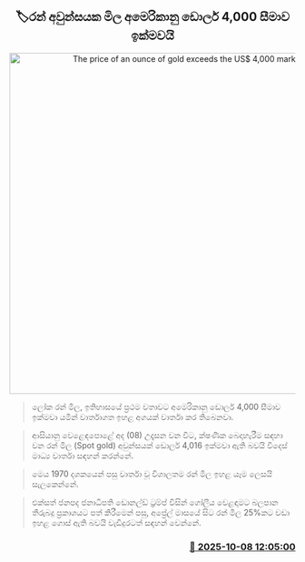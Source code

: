 <p align='center'><b><h2 align='center' title='The price of an ounce of gold exceeds the US$ 4,000 mark'>🏷රන් අවුන්සයක මිල අමෙරිකානු ඩොලර් 4,000 සීමාව ඉක්මවයි</h2></b></p>
<p align='center'><img src='https://helakuru.sgp1.cdn.digitaloceanspaces.com/esana/images/lib/gold-biscuit.jpg' width='600' alt='The price of an ounce of gold exceeds the US$ 4,000 mark'></p>

> ලෝක රන් මිල, ඉතිහාසයේ ප්‍රථම වතාවට අමෙරිකානු ඩොලර් 4,000 සීමාව ඉක්මවා යමින් වාර්තාගත ඉහළ අගයක් වාර්තා කර තිබෙනවා.

> ආසියානු වෙළෙඳපොළේ අද (08) උදෑසන වන විට, ක්ෂණික බෙදාහැරීම සඳහා වන රන් මිල (Spot gold) අවුන්සයක් ඩොලර් 4,016 ඉක්මවා ඇති බවයි විදෙස් මාධ්‍ය වාර්තා සඳහන් කරන්නේ.

> මෙය 1970 දශකයෙන් පසු වාර්තා වූ විශාලතම රන් මිල ඉහළ යෑම ලෙසයි සැලකෙන්නේ.

> එක්සත් ජනපද ජනාධිපති ඩොනල්ඩ් ට්‍රම්ප් විසින් ගෝලීය වෙළඳාමට බලපාන තීරුබදු ප්‍රකාශයට පත් කිරීමෙන් පසු, අප්‍රේල් මාසයේ සිට රන් මිල 25%කට වඩා ඉහළ ගොස් ඇති බවයි වැඩිදුරටත් සඳහන් වෙන්නේ.



<h3 align='right'><a href='https://www.helakuru.lk/esana/p/114297/'>📅 2025-10-08 12:05:00</a></h3>
